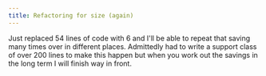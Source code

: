 ```yaml
---
title: Refactoring for size (again)
---
```


Just replaced 54 lines of code with 6 and I'll be able to repeat that saving many times over in different places. Admittedly had to write a support class of over 200 lines to make this happen but when you work out the savings in the long term I will finish way in front.
